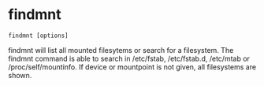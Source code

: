 # findmnt

```
findmnt [options]
```

findmnt will list all mounted filesytems or search for a filesystem. The findmnt command is able to search in /etc/fstab, /etc/fstab.d, /etc/mtab or /proc/self/mountinfo. If device or mountpoint is not given, all filesystems are shown.